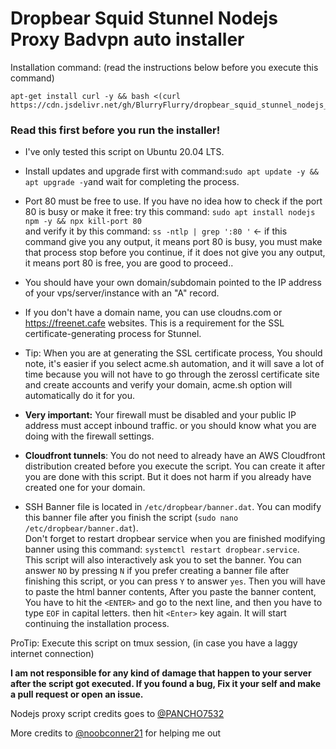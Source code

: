 # Dropbear Squid Stunnel Nodejs Proxy Badvpn auto installer

Installation command: (read the instructions below before you execute this command)
```
apt-get install curl -y && bash <(curl https://cdn.jsdelivr.net/gh/BlurryFlurry/dropbear_squid_stunnel_nodejs_proxy_badvpn_install@main/install.sh)
````

### Read this first before you run the installer!

- I've only tested this script on Ubuntu 20.04 LTS.
- Install updates and upgrade first with command:`sudo apt update -y && apt upgrade -y`and wait for completing the process.
- Port 80 must be free to use. If you have no idea how to check if the port 80 is busy or make it free: try this command: `sudo apt install nodejs npm -y && npx kill-port 80` <br> and verify it by this command: `ss -ntlp | grep ':80 '` <- if this command give you any output, it means port 80 is busy, you must make that process stop before you continue, if it does not give you any output, it means port 80 is free, you are good to proceed..
- You should have your own domain/subdomain pointed to the IP address of your vps/server/instance with an "A" record. 
- If you don't have a domain name, you can use cloudns.com or https://freenet.cafe websites. This is a requirement for the SSL certificate-generating process for Stunnel.
- Tip: When you are at generating the SSL certificate process, You should note, it's easier if you select acme.sh automation, and it will save a lot of time because you will not have to go through the zerossl certificate site and create accounts and verify your domain, acme.sh option will automatically do it for you.
- **Very important:** Your firewall must be disabled and your public IP address must accept inbound traffic. or you should know what you are doing with the firewall settings.

- **Cloudfront tunnels**: You do not need to already have an AWS Cloudfront distribution created before you execute the script. You can create it after you are done with this script. But it does not harm if you already have created one for your domain.
- SSH Banner file is located in `/etc/dropbear/banner.dat`. You can modify this banner file after you finish the script (`sudo nano /etc/dropbear/banner.dat`).<br> Don't forget to restart dropbear service when you are finished modifying banner using this command: `systemctl restart dropbear.service`. <br>This script will also interactively ask you to set the banner. You can answer `NO` by pressing  `N` if you prefer creating a banner file after finishing this script, or you can press `Y` to answer `yes`. Then you will have to paste the html banner contents, After you paste the banner content, You have to hit the `<ENTER>` and go to the next line, and then you have to type `EOF` in capital letters. then hit `<Enter>` key again. It will start continuing the installation process. 

ProTip: Execute this script on tmux session, (in case you have a laggy internet connection)

**I am not responsible for any kind of damage that happen to your server after the script got executed. If you found a bug, Fix it your self and make a pull request or open an issue.**

Nodejs proxy script credits goes to [@PANCHO7532](https://gitlab.com/PANCHO7532)

More credits to [@noobconner21](https://gitlab.com/noobconner21) for helping me out
